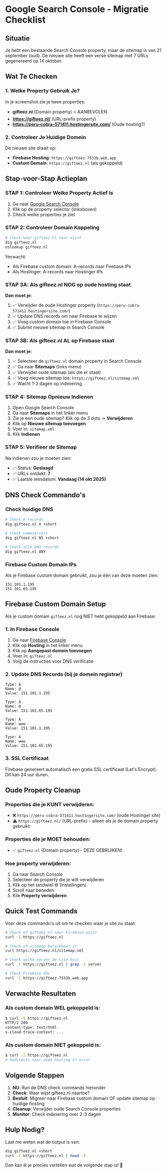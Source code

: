 # Google Search Console - Migratie Checklist

## Situatie
Je hebt een bestaande Search Console property, maar de sitemap is van 21 september (oud). De nieuwe site heeft een verse sitemap met 7 URLs gegenereerd op 14 oktober.

## Wat Te Checken

### 1. Welke Property Gebruik Je?
In je screenshot zie je twee properties:
- **gifteez.nl** (Domain property) ⭐ AANBEVOLEN
- **https://gifteez.nl/** (URL-prefix property)
- **https://peru-cobra-571411.hostingersite.com/** (Oude hosting?)

### 2. Controleer Je Huidige Domein
De nieuwe site draait op:
- **Firebase Hosting**: `https://gifteez-7533b.web.app`
- **Custom Domain**: `https://gifteez.nl` (als gekoppeld)

## Stap-voor-Stap Actieplan

### STAP 1: Controleer Welke Property Actief Is
1. Ga naar [Google Search Console](https://search.google.com/search-console)
2. Klik op de property selector (linksboven)
3. Check welke properties je ziet

### STAP 2: Controleer Domain Koppeling
```bash
# Check waar gifteez.nl naar wijst
dig gifteez.nl
nslookup gifteez.nl
```

Verwacht:
- Als Firebase custom domain: A-records naar Firebase IPs
- Als Hostinger: A-records naar Hostinger IPs

### STAP 3A: Als gifteez.nl NOG op oude hosting staat
**Dan moet je:**
1. ✅ Verwijder de oude Hostinger property (`https://peru-cobra-571411.hostingersite.com/`)
2. ✅ Update DNS records om naar Firebase te wijzen
3. ✅ Voeg custom domain toe in Firebase Console
4. ✅ Submit nieuwe sitemap in Search Console

### STAP 3B: Als gifteez.nl AL op Firebase staat
**Dan moet je:**
1. ✅ Selecteer de `gifteez.nl` domain property in Search Console
2. ✅ Ga naar **Sitemaps** (links menu)
3. ✅ Verwijder oude sitemap (als die er staat)
4. ✅ Voeg nieuwe sitemap toe: `https://gifteez.nl/sitemap.xml`
5. ✅ Wacht 1-2 dagen op indexering

### STAP 4: Sitemap Opnieuw Indienen
1. Open Google Search Console
2. Ga naar **Sitemaps** in het linker menu
3. Zie je een oude sitemap? Klik op de 3 dots → **Verwijderen**
4. Klik op **Nieuwe sitemap toevoegen**
5. Voer in: `sitemap.xml`
6. Klik **Indienen**

### STAP 5: Verifieer de Sitemap
Na indienen zou je moeten zien:
- ✅ Status: **Geslaagd**
- ✅ URLs ontdekt: **7**
- ✅ Laatste leesdatum: **Vandaag (14 okt 2025)**

## DNS Check Commando's

### Check huidige DNS
```bash
# Check A-records
dig gifteez.nl A +short

# Check nameservers
dig gifteez.nl NS +short

# Check alle DNS records
dig gifteez.nl ANY
```

### Firebase Custom Domain IPs
Als je Firebase custom domain gebruikt, zou je één van deze moeten zien:
```
151.101.1.195
151.101.65.195
```

## Firebase Custom Domain Setup

Als je custom domain `gifteez.nl` nog NIET hebt gekoppeld aan Firebase:

### 1. In Firebase Console
1. Ga naar [Firebase Console](https://console.firebase.google.com/project/gifteez-7533b/hosting)
2. Klik op **Hosting** in het linker menu
3. Klik op **Aangepast domein toevoegen**
4. Voer in: `gifteez.nl`
5. Volg de instructies voor DNS verificatie

### 2. Update DNS Records (bij je domein registrar)
```
Type: A
Name: @
Value: 151.101.1.195

Type: A
Name: @
Value: 151.101.65.195

Type: A
Name: www
Value: 151.101.1.195

Type: A  
Name: www
Value: 151.101.65.195
```

### 3. SSL Certificaat
Firebase genereert automatisch een gratis SSL certificaat (Let's Encrypt).
Dit kan 24 uur duren.

## Oude Property Cleanup

### Properties die je KUNT verwijderen:
- ❌ `https://peru-cobra-571411.hostingersite.com/` (oude Hostinger site)
- ⚠️  `https://gifteez.nl/` (URL-prefix) - alleen als je de domain property gebruikt

### Properties die je MOET behouden:
- ✅ `gifteez.nl` (Domain property) - DEZE GEBRUIKEN!

### Hoe property verwijderen:
1. Ga naar Search Console
2. Selecteer de property die je wilt verwijderen
3. Klik op het tandwiel ⚙️ (Instellingen)
4. Scroll naar beneden
5. Klik **Property verwijderen**

## Quick Test Commands

Voer deze commando's uit om te checken waar je site nu staat:

```bash
# Check of gifteez.nl naar Firebase wijst
curl -I https://gifteez.nl

# Check of sitemap bereikbaar is
curl https://gifteez.nl/sitemap.xml

# Check welke server de site host
curl -I https://gifteez.nl | grep -i server

# Check Firebase URL
curl -I https://gifteez-7533b.web.app
```

## Verwachte Resultaten

### Als custom domain WEL gekoppeld is:
```bash
$ curl -I https://gifteez.nl
HTTP/2 200
content-type: text/html
x-cloud-trace-context: ...
```

### Als custom domain NIET gekoppeld is:
```bash
$ curl -I https://gifteez.nl
# Redirects naar oude hosting of error
```

## Volgende Stappen

1. **NU**: Run de DNS check commands hieronder
2. **Check**: Waar wijst gifteez.nl naartoe?
3. **Besluit**: Migreer naar Firebase custom domain OF update sitemap op huidige hosting
4. **Cleanup**: Verwijder oude Search Console properties
5. **Monitor**: Check indexering over 2-3 dagen

## Hulp Nodig?

Laat me weten wat de output is van:
```bash
dig gifteez.nl +short
curl -I https://gifteez.nl | head -5
```

Dan kan ik je precies vertellen wat de volgende stap is! 🎯
